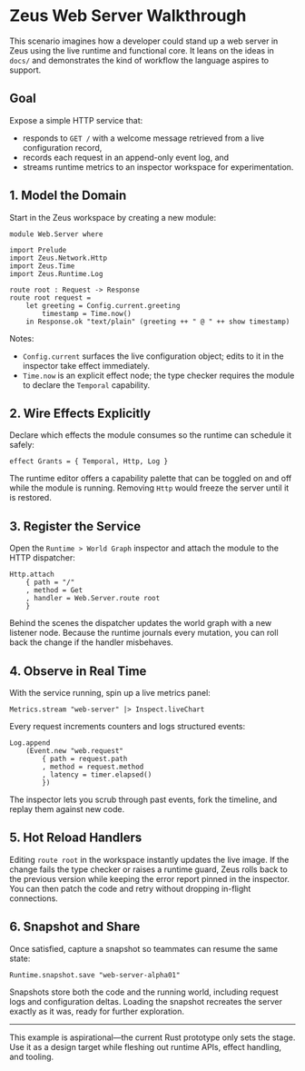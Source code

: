 # Zeus Web Server Walkthrough

This scenario imagines how a developer could stand up a web server in
Zeus using the live runtime and functional core. It leans on the ideas in
`docs/` and demonstrates the kind of workflow the language aspires to
support.

## Goal

Expose a simple HTTP service that:

- responds to `GET /` with a welcome message retrieved from a live
  configuration record,
- records each request in an append-only event log, and
- streams runtime metrics to an inspector workspace for experimentation.

## 1. Model the Domain

Start in the Zeus workspace by creating a new module:

```zeus
module Web.Server where

import Prelude
import Zeus.Network.Http
import Zeus.Time
import Zeus.Runtime.Log

route root : Request -> Response
route root request =
    let greeting = Config.current.greeting
        timestamp = Time.now()
    in Response.ok "text/plain" (greeting ++ " @ " ++ show timestamp)
```

Notes:

- `Config.current` surfaces the live configuration object; edits to it in
  the inspector take effect immediately.
- `Time.now` is an explicit effect node; the type checker requires the
  module to declare the `Temporal` capability.

## 2. Wire Effects Explicitly

Declare which effects the module consumes so the runtime can schedule it
safely:

```zeus
effect Grants = { Temporal, Http, Log }
```

The runtime editor offers a capability palette that can be toggled on and
off while the module is running. Removing `Http` would freeze the server
until it is restored.

## 3. Register the Service

Open the `Runtime > World Graph` inspector and attach the module to the
HTTP dispatcher:

```zeus
Http.attach
    { path = "/"
    , method = Get
    , handler = Web.Server.route root
    }
```

Behind the scenes the dispatcher updates the world graph with a new
listener node. Because the runtime journals every mutation, you can roll
back the change if the handler misbehaves.

## 4. Observe in Real Time

With the service running, spin up a live metrics panel:

```zeus
Metrics.stream "web-server" |> Inspect.liveChart
```

Every request increments counters and logs structured events:

```zeus
Log.append
    (Event.new "web.request"
        { path = request.path
        , method = request.method
        , latency = timer.elapsed()
        })
```

The inspector lets you scrub through past events, fork the timeline, and
replay them against new code.

## 5. Hot Reload Handlers

Editing `route root` in the workspace instantly updates the live image.
If the change fails the type checker or raises a runtime guard, Zeus
rolls back to the previous version while keeping the error report pinned
in the inspector. You can then patch the code and retry without dropping
in-flight connections.

## 6. Snapshot and Share

Once satisfied, capture a snapshot so teammates can resume the same
state:

```zeus
Runtime.snapshot.save "web-server-alpha01"
```

Snapshots store both the code and the running world, including request
logs and configuration deltas. Loading the snapshot recreates the server
exactly as it was, ready for further exploration.

---

This example is aspirational—the current Rust prototype only sets the
stage. Use it as a design target while fleshing out runtime APIs, effect
handling, and tooling.
